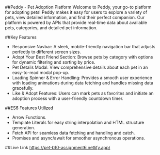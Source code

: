 ##Peddy - Pet Adoption Platform
Welcome to Peddy, your go-to platform for adopting pets! Peddy makes it easy for users to explore a variety of pets, view detailed information, and find their perfect companion. Our platform is powered by APIs that provide real-time data about available pets, categories, and detailed pet information.

##Key Features
- Responsive Navbar: A sleek, mobile-friendly navigation bar that adjusts perfectly to different screen sizes.
- Adopt Your Best Friend Section: Browse pets by category with options for dynamic filtering and sorting by price.
- Pet Details Modal: View comprehensive details about each pet in an easy-to-read modal pop-up.
- Loading Spinner & Error Handling: Provides a smooth user experience with loading animations during data fetching and handles missing data gracefully.
- Like & Adopt Features: Users can mark pets as favorites and initiate an adoption process with a user-friendly countdown timer.

##ES6 Features Utilized
- Arrow Functions.
- Template Literals for easy string interpolation and HTML structure generation.
- Fetch API for seamless data fetching and handling and catch.
- Promises and async/await for smoother asynchronous operations.

##Live Link
https://pet-b10-assignment6.netlify.app/
